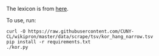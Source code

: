 The lexicon is from [here](https://github.com/CUNY-CL/wikipron/tree/master/data/scrape).

To use, run:

    curl -O https://raw.githubusercontent.com/CUNY-CL/wikipron/master/data/scrape/tsv/kor_hang_narrow.tsv
    pip install -r requirements.txt
    ./kor.py

